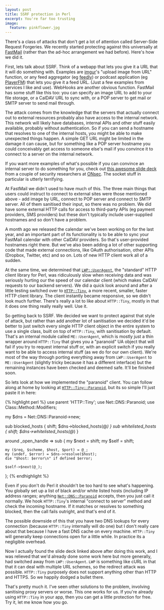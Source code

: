 ```yaml
---
layout: post
title: SSRF protection in Perl
excerpt: You're far too trusting
image:
  feature: pinkflower.jpg
---
```


There's a class of attacks that don't get a lot of attention called Server-Side Request Forgeries. We recently started protecting against this universally at [FastMail](https://www.fastmail.fm) (rather than the ad-hoc arrangement we had before). Here's how we did it.

First, lets talk about SSRF. Think of a webapp that lets you give it a URL that it will do something with. Examples are [imgur](http://imgur.com/)'s "upload image from URL" function, or any feed aggregator (eg [feedly](http://feedly.com/)) or podcast application (eg [PlayerFM](https://player.fm)) that lets you give it a feed URL. (Just a few examples from services I like and use). WebHooks are another obvious function. FastMail has some stuff like this too: you can specify an image URL to add to your file storage, or a CalDAV URL to sync with, or a POP server to get mail or SMTP server to send mail through.

The attack comes from the knowledge that the servers that actually connect out to external resources probably also have access to the internal network. This network will likely have databases, internal APIs and other stuff easily available, probably without authentication. So if you can send a hostname that resolves to one of the internal hosts, you might be able to make unexpected things happen. A simple GET URL might be limited in the damage it can cause, but for something like a POP server hostname you could conceivably get access to someone else's mail if you convince it to connect to a server on the internal network.

If you want more examples of what's possible if you can convince an internal server to do something for you, check out [this awesome slide deck](http://www.slideshare.net/d0znpp/ssrf-attacks-and-sockets-smorgasbord-of-vulnerabilities) from a couple of security researchers at [ONsec](http://onsec.ru/). The socket stuff in particular is utterly terrifying.

At FastMail we didn't used to have much of this. The three main things that users could instruct to connect to external sites were those mentioned above - add image by URL, connect to POP server and connect to SMTP server. All of them sanitised their input, so there was no problem. We did have some external HTTP calls for access to third-party APIs (eg payment providers, SMS providers) but these don't typically include user-supplied hostnames and so don't have a problem.

A month ago we released the calendar we've been working on for the last year, and an important part of its functionality is to be able to sync your FastMail calendar with other CalDAV providers. So that's user-provided hostnames right there. But we've also been adding a lot of other supporting code that made external connections, like OAuth authorisation, other APIs (Dropbox, Twitter, etc) and so on. Lots of new HTTP client work all of a sudden.

At the same time, we determined that [`LWP::UserAgent`](https://metacpan.org/pod/LWP::UserAgent), the "standard" HTTP client library for Perl, was ridiculously slow when receiving data and was seriously hurting our the speed of our calendar client (which makes CalDAV requests to our backend servers). We did a quick look around and after a little testing switched over to [`HTTP::Tiny`](https://metacpan.org/pod/HTTP::Tiny), a more recent, smaller, faster HTTP client library. The client instantly became responsive, so we didn't look much further. There's really a lot to like about `HTTP::Tiny`, mostly in that it does one thing really really well. Use it.

So getting back to SSRF. We decided we want to protect against that style of attack, but rather than add another lot of sanitisation we decided it'd be better to just switch every single HTTP client object in the entire system to use a single class, built on top of `HTTP::Tiny`, with sanitisation by default. That's an internal module called `ME::UserAgent`, which is mostly just a thin wrapper around `HTTP::Tiny` that gives you a "paranoid" UA object that will fail if you try to request internal stuff or, with an explicit switch if you really want to be able to access internal stuff (as we do for our own client). We're most of the way through porting everything away from `LWP::UserAgent` to `ME::UserAgent` (slightly tricky because it has a different interface) but the remaining instances have been checked and deemed safe. It'll be finished soon.

So lets look at how we implemented the "paranoid" client. You can follow along at home by looking at [`HTTP::Tiny::Paranoid`](https://metacpan.org/pod/HTTP::Tiny::Paranoid), but its so simple I'll just paste it in here:

{% highlight perl %}
use parent 'HTTP::Tiny';
use Net::DNS::Paranoid;
use Class::Method::Modifiers;
    
my $dns = Net::DNS::Paranoid->new;
    
sub blocked_hosts { shift; $dns->blocked_hosts(@_) }
sub whitelisted_hosts { shift; $dns->whitelisted_hosts(@_) }
    
around _open_handle => sub {
    my $next = shift;
    my $self = shift;
    
    my ($req, $scheme, $host, $port) = @_;
    my (undef, $error) = $dns->resolve($host);
    die "$host: $error\n" if defined $error;
    
    $self->$next(@_);
};
{% endhighlight %}

Even if you don't do Perl it shouldn't be too hard to see what's happening. You globally set up a list of black and/or white listed hosts (including IP address ranges; anything [`Net::DNS::Paranoid`](https://metacpan.org/pod/Net::DNS::Paranoid) accepts, then you just call it normally. We hook `HTTP::Tiny`'s internal "connect to server" method and check the incoming hostname. If it matches or resolves to something blocked, then the call fails outright, and that's end of it.

The possible downside of this that you have two DNS lookups for every connection (because `HTTP::Tiny` internally will do one) but I don't really care about that because I have a fast DNS cache on every machine. `HTTP::Tiny` will generally keep connections open for a little while. In practice its a negligible overhead.

Now I actually found the slide deck linked above after doing this work, and I was relieved that we'd already done some work here but more generally, had switched away from `LWP::UserAgent`. `LWP` is something like cURL in that that it can deal with multiple URL schemes, so the redirect attack was possible. `HTTP::Tiny` purposely does not support anything other than HTTP and HTTPS. So we happily dodged a bullet there.

That's pretty much it. I've seen other solutions to the problem, involving sanitising proxy servers or worse. This one works for us. If you're already using `HTTP::Tiny` in your app, then you can get a little protection for free. Try it, let me know how you go.
